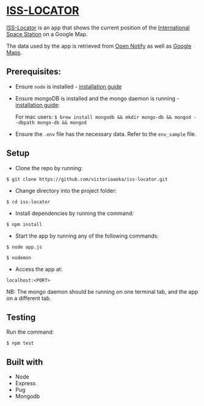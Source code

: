 # [ISS-LOCATOR](https://iss-locator-staging.herokuapp.com/) 
[ISS-Locator](https://iss-locator-staging.herokuapp.com/) is an app that shows the current position of the [International Space Station](https://en.wikipedia.org/wiki/International_Space_Station) on a Google Map. 

The data used by the app is retrieved from [Open Notify](http://open-notify.org/) as well as [Google Maps](https://cloud.google.com/maps-platform/). 

## Prerequisites: 
- Ensure ```node``` is installed - [installation guide](https://nodejs.org/en/download/package-manager/)
- Ensure mongoDB is installed and the mongo daemon is running - [installation guide](https://docs.mongodb.com/manual/installation/): 
    
    For mac users: ``` $ brew install mongodb && mkdir mongo-db && mongod --dbpath mongo-db && mongod ```
- Ensure the ```.env``` file has the necessary data. Refer to the ```env_sample``` file.

## Setup
- Clone the repo by running: 

```
$ git clone https://github.com/victoriaaoka/iss-locator.git
```

- Change directory into the project folder: 

```
$ cd iss-locator
```

- Install dependencies by running the command:

```
$ npm install
``` 

- Start the app by running any of the following commands:

```
$ node app.js
```  
```
$ nodemon
```

- Access the app at: 

```
localhost:<PORT>
``` 

NB: The mongo daemon should be running on one terminal tab, and the app on a different tab.

## Testing
Run the command: 
```
$ npm test
```

## Built with
- Node 
- Express
- Pug
- Mongodb